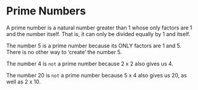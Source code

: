 # Prime Numbers

A prime number is a natural number greater than 1 whose only factors are 1 and the number itself. That is, it can only be divided equally by 1 and itself.

The number 5 is a prime number because its ONLY factors are 1 and 5. There is no other way to ‘create’ the number 5.

The number 4 is `not` a prime number because 2 x 2 also gives us 4.

The number 20 is `not` a prime number because 5 x 4 also gives us 20, as well as 2 x 10.